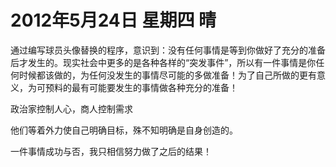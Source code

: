 # 2012年5月24日          星期四       晴

通过编写球员头像替换的程序，意识到：没有任何事情是等到你做好了充分的准备后才发生的。现实社会中更多的是各种各样的“突发事件”，所以有一件事情是你任何时候都该做的，为任何没发生的事情尽可能的多做准备！为了自己所做的更有意义，为可预料的最有可能要发生的事情做各种充分的准备！

政治家控制人心，商人控制需求

他们等着外力使自己明确目标，殊不知明确是自身创造的。

一件事情成功与否，我只相信努力做了之后的结果！

 
